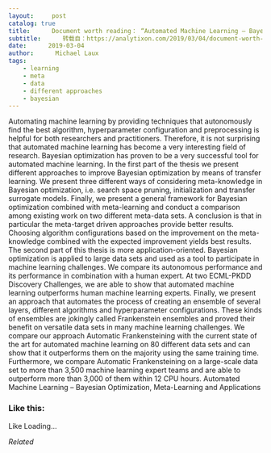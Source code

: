```yaml
---
layout:     post
catalog: true
title:      Document worth reading： “Automated Machine Learning – Bayesian Optimization, Meta-Learning and Applications”
subtitle:      转载自：https://analytixon.com/2019/03/04/document-worth-reading-automated-machine-learning-bayesian-optimization-meta-learning-and-applications/
date:      2019-03-04
author:      Michael Laux
tags:
    - learning
    - meta
    - data
    - different approaches
    - bayesian
---
```


Automating machine learning by providing techniques that autonomously find the best algorithm, hyperparameter configuration and preprocessing is helpful for both researchers and practitioners. Therefore, it is not surprising that automated machine learning has become a very interesting field of research. Bayesian optimization has proven to be a very successful tool for automated machine learning. In the first part of the thesis we present different approaches to improve Bayesian optimization by means of transfer learning. We present three different ways of considering meta-knowledge in Bayesian optimization, i.e. search space pruning, initialization and transfer surrogate models. Finally, we present a general framework for Bayesian optimization combined with meta-learning and conduct a comparison among existing work on two different meta-data sets. A conclusion is that in particular the meta-target driven approaches provide better results. Choosing algorithm configurations based on the improvement on the meta-knowledge combined with the expected improvement yields best results. The second part of this thesis is more application-oriented. Bayesian optimization is applied to large data sets and used as a tool to participate in machine learning challenges. We compare its autonomous performance and its performance in combination with a human expert. At two ECML-PKDD Discovery Challenges, we are able to show that automated machine learning outperforms human machine learning experts. Finally, we present an approach that automates the process of creating an ensemble of several layers, different algorithms and hyperparameter configurations. These kinds of ensembles are jokingly called Frankenstein ensembles and proved their benefit on versatile data sets in many machine learning challenges. We compare our approach Automatic Frankensteining with the current state of the art for automated machine learning on 80 different data sets and can show that it outperforms them on the majority using the same training time. Furthermore, we compare Automatic Frankensteining on a large-scale data set to more than 3,500 machine learning expert teams and are able to outperform more than 3,000 of them within 12 CPU hours. Automated Machine Learning – Bayesian Optimization, Meta-Learning and Applications





### Like this:

Like Loading...


*Related*

